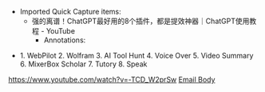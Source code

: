 - Imported Quick Capture items:
    - 强的离谱！ChatGPT最好用的8个插件，都是提效神器｜ChatGPT使用教程 - YouTube
        - Annotations:

* 1\. WebPilot 2\. Wolfram 3\. AI Tool Hunt 4\. Voice Over 5\. Video Summary 6\. MixerBox Scholar 7\. Tutory 8\. Speak



https://www.youtube.com/watch?v=-TCD_W2prSw [Email Body](https://files.todoist.com/R9E3ZLddkBZkWrl7cvdvDi0UMzK3hXdr_hmE2_9DWitNkmvYEH6SISrQE2eH-oVG/by/21878347/as/file.html)
